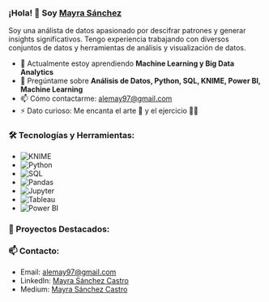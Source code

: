 ### ¡Hola! 👋 Soy [Mayra Sánchez](https://github.com/maysnz)

Soy una análista de datos apasionado por descifrar patrones y generar insights significativos. Tengo experiencia trabajando con diversos conjuntos de datos y herramientas de análisis y visualización de datos.

- 🌱 Actualmente estoy aprendiendo **Machine Learning y Big Data Analytics**
- 💬 Pregúntame sobre **Análisis de Datos, Python, SQL, KNIME, Power BI, Machine Learning**
- 📫 Cómo contactarme: alemay97@gmail.com
- ⚡ Dato curioso: Me encanta el arte 🎨 y el ejercicio 🏋️‍♀️ 

### 🛠 Tecnologías y Herramientas:
- ![KNIME](https://img.shields.io/badge/-KNIME-1BA94C?style=flat-square&logo=knime&logoColor=white)
- ![Python](https://img.shields.io/badge/-Python-3776AB?style=flat-square&logo=python&logoColor=white)
- ![SQL](https://img.shields.io/badge/-SQL-4479A1?style=flat-square&logo=postgresql&logoColor=white)
- ![Pandas](https://img.shields.io/badge/-Pandas-150458?style=flat-square&logo=pandas&logoColor=white)
- ![Jupyter](https://img.shields.io/badge/-Jupyter-F37626?style=flat-square&logo=jupyter&logoColor=white)
- ![Tableau](https://img.shields.io/badge/-Tableau-E97627?style=flat-square&logo=tableau&logoColor=white)
- ![Power BI](https://img.shields.io/badge/-Power%20BI-F2C811?style=flat-square&logo=power-bi&logoColor=black)

### 🌟 Proyectos Destacados:


### 📫 Contacto:
- Email: alemay97@gmail.com
- LinkedIn: [Mayra Sánchez Castro](https://www.linkedin.com/in/mayra-sanchez-castro/)
- Medium: [Mayra Sánchez Castro](https://maysanz.medium.com/)

